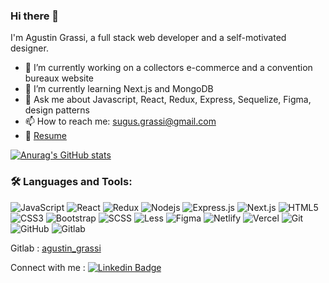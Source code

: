 ### Hi there 👋

I'm Agustin Grassi, a full stack web developer and a self-motivated designer.

- 🔭  I’m currently working on a collectors e-commerce and a convention bureaux website
- 🌱  I’m currently learning Next.js and MongoDB
- 💬  Ask me about Javascript, React, Redux, Express, Sequelize, Figma, design patterns
- 📫  How to reach me: sugus.grassi@gmail.com
- 📝  [Resume](https://sugusgrassi.s3-sa-east-1.amazonaws.com/cv/cv-ag-webdev.pdf)

[![Anurag's GitHub stats](https://github-readme-stats.vercel.app/api?username=sugusgrassi&theme=algolia&show_icons=true)](https://github.com/anuraghazra/github-readme-stats)


### 🛠️ Languages and Tools:

![JavaScript](https://img.shields.io/badge/-JavaScript-black?style=flat-square&logo=javascript)
![React](https://img.shields.io/badge/-React-black?style=flat-square&logo=react)
![Redux](https://img.shields.io/badge/-Redux-black?style=flat-square&logo=Redux)
![Nodejs](https://img.shields.io/badge/-Nodejs-black?style=flat-square&logo=Node.js)
![Express.js](https://img.shields.io/badge/-Express-black?style=flat-square&logo=expressjs)
![Next.js](https://img.shields.io/badge/-Next-black?style=flat-square&logo=Next.js)
![HTML5](https://img.shields.io/badge/-HTML5-black?style=flat-square&logo=html5&logoColor=white)
![CSS3](https://img.shields.io/badge/-CSS3-black?style=flat-square&logo=css3)
![Bootstrap](https://img.shields.io/badge/-Bootstrap-black?style=flat-square&logo=bootstrap)
![SCSS](https://img.shields.io/badge/-SCSS-black?style=flat-square&logo=SASS)
![Less](https://img.shields.io/badge/-Less-black?style=flat-square&logo=less)
![Figma](https://img.shields.io/badge/-Figma-black?style=flat-square&logo=figma)
![Netlify](https://img.shields.io/badge/-Netlify-black?style=flat-square&logo=netlify)
![Vercel](https://img.shields.io/badge/-Vercel-black?style=flat-square&logo=vercel)
![Git](https://img.shields.io/badge/-Git-black?style=flat-square&logo=git)
![GitHub](https://img.shields.io/badge/-GitHub-black?style=flat-square&logo=github)
![Gitlab](https://img.shields.io/badge/-Gitlab-black?style=flat-square&logo=gitlab)

Gitlab : [agustin_grassi](https://gitlab.com/sugus.grassi)

Connect with me : [![Linkedin Badge](https://img.shields.io/badge/-Agustin_Grassi-blue?style=flat-square&logo=Linkedin&logoColor=white&link=https://www.linkedin.com/in/aman-atg/)](https://www.linkedin.com/in/agustin-grassi/)
